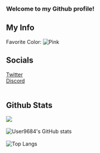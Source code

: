 ### Welcome to my Github profile!
## My Info
Favorite Color: ![Pink](https://via.placeholder.com/15/ffccff/000000?text=+)
## Socials
[Twitter](https://twitter.com/User9684)
<br>
[Discord](https://discordapp.com/users/212795145639165952)
<br><br>
## Github Stats
![](https://komarev.com/ghpvc/?username=User9684&color=ffccff)
<br><br>
![User9684's GitHub stats](https://github-readme-stats.vercel.app/api?username=User9684&count_private=true&theme=github_dark&show_icons=true&border_color=4C8EDA&include_all_commits=true&border_radius=12)
<br><br>
![Top Langs](https://github-readme-stats.vercel.app/api/top-langs/?username=User9684&theme=github_dark&layout=compact&border_color=4C8EDA&card_width=445&border_radius=12)
